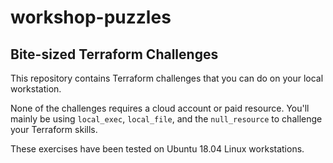 # workshop-puzzles
## Bite-sized Terraform Challenges

This repository contains Terraform challenges that you can do on your local workstation.

None of the challenges requires a cloud account or paid resource. You'll mainly be using `local_exec`, `local_file`, and the `null_resource` to challenge your Terraform skills.

These exercises have been tested on Ubuntu 18.04 Linux workstations.